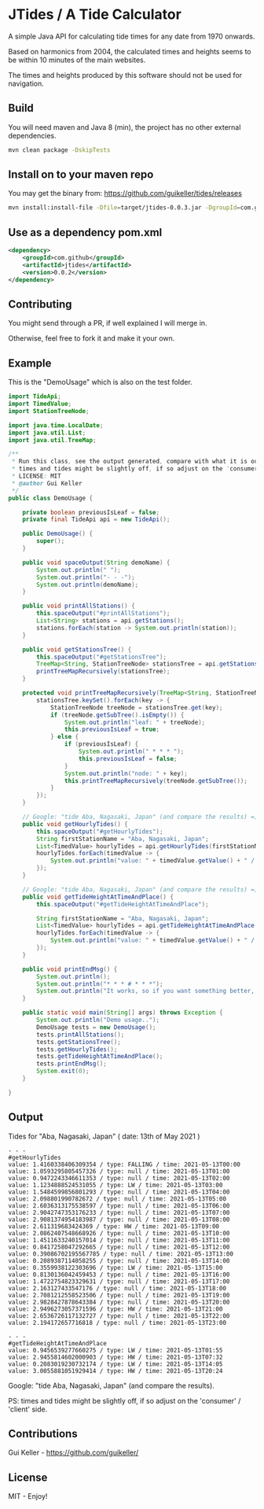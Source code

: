# JTides / A Tide Calculator

A simple Java API for calculating tide times for any date from 1970 onwards. 

Based on harmonics from 2004, the calculated times and heights seems to be within 10 minutes of the main websites.

The times and heights produced by this software should not be used for navigation.

## Build

You will need maven and Java 8 (min), the project has no other external dependencies.
```bash
mvn clean package -DskipTests
```

## Install on to your maven repo

You may get the binary from: https://github.com/guikeller/tides/releases
```bash
mvn install:install-file -Dfile=target/jtides-0.0.3.jar -DgroupId=com.github -DartifactId=jtides -Dversion=0.0.3 -Dpackaging=jar
```

## Use as a dependency pom.xml
```xml
<dependency>
    <groupId>com.github</groupId>
    <artifactId>jtides</artifactId>
    <version>0.0.2</version>
</dependency>    
```

## Contributing

You might send through a PR, if well explained I will merge in.

Otherwise, feel free to fork it and make it your own.

## Example

This is the "DemoUsage" which is also on the test folder.

```java
import TideApi;
import TimedValue;
import StationTreeNode;

import java.time.LocalDate;
import java.util.List;
import java.util.TreeMap;

/**
 * Run this class, see the output generated, compare with what it is out there (google)
 * times and tides might be slightly off, if so adjust on the 'consumer' / 'client'
 * LICENSE: MIT
 * @author Gui Keller
 */
public class DemoUsage {

    private boolean previousIsLeaf = false;
    private final TideApi api = new TideApi();

    public DemoUsage() {
        super();
    }

    public void spaceOutput(String demoName) {
        System.out.println(" ");
        System.out.println("- - -");
        System.out.println(demoName);
    }

    public void printAllStations() {
        this.spaceOutput("#printAllStations");
        List<String> stations = api.getStations();
        stations.forEach(station -> System.out.println(station));
    }

    public void getStationsTree() {
        this.spaceOutput("#getStationsTree");
        TreeMap<String, StationTreeNode> stationsTree = api.getStationsTree();
        printTreeMapRecursively(stationsTree);
    }

    protected void printTreeMapRecursively(TreeMap<String, StationTreeNode> stationsTree) {
        stationsTree.keySet().forEach(key -> {
            StationTreeNode treeNode = stationsTree.get(key);
            if (treeNode.getSubTree().isEmpty()) {
                System.out.println("leaf: " + treeNode);
                this.previousIsLeaf = true;
            } else {
                if (previousIsLeaf) {
                    System.out.println(" * * * ");
                    this.previousIsLeaf = false;
                }
                System.out.println("node: " + key);
                this.printTreeMapRecursively(treeNode.getSubTree());
            }
        });
    }

    // Google: "tide Aba, Nagasaki, Japan" (and compare the results) =]
    public void getHourlyTides() {
        this.spaceOutput("#getHourlyTides");
        String firstStationName = "Aba, Nagasaki, Japan";
        List<TimedValue> hourlyTides = api.getHourlyTides(firstStationName, LocalDate.now());
        hourlyTides.forEach(timedValue -> {
            System.out.println("value: " + timedValue.getValue() + " / type: " + timedValue.getType() + " / time: " + timedValue.getCalendar());
        });
    }

    // Google: "tide Aba, Nagasaki, Japan" (and compare the results) =]
    public void getTideHeightAtTimeAndPlace() {
        this.spaceOutput("#getTideHeightAtTimeAndPlace");

        String firstStationName = "Aba, Nagasaki, Japan";
        List<TimedValue> hourlyTides = api.getTideHeightAtTimeAndPlace(firstStationName, LocalDate.now());
        hourlyTides.forEach(timedValue -> {
            System.out.println("value: " + timedValue.getValue() + " / type: " + timedValue.getType() + " / time: " + timedValue.getCalendar());
        });
    }

    public void printEndMsg() {
        System.out.println();
        System.out.println("* * * # * * *");
        System.out.println("It works, so if you want something better, clone this repo and do it yourself.");
    }

    public static void main(String[] args) throws Exception {
        System.out.println("Demo usage..");
        DemoUsage tests = new DemoUsage();
        tests.printAllStations();
        tests.getStationsTree();
        tests.getHourlyTides();
        tests.getTideHeightAtTimeAndPlace();
        tests.printEndMsg();
        System.exit(0);
    }

}
```

## Output
Tides for "Aba, Nagasaki, Japan" ( date: 13th of May 2021 )

```log
- - -
#getHourlyTides
value: 1.4160338406309354 / type: FALLING / time: 2021-05-13T00:00
value: 1.0593295805457326 / type: null / time: 2021-05-13T01:00
value: 0.9472243346611353 / type: null / time: 2021-05-13T02:00
value: 1.1234888524531055 / type: LW / time: 2021-05-13T03:00
value: 1.5484599856801293 / type: null / time: 2021-05-13T04:00
value: 2.098801990782672 / type: null / time: 2021-05-13T05:00
value: 2.6036313175538597 / type: null / time: 2021-05-13T06:00
value: 2.9042747353176233 / type: null / time: 2021-05-13T07:00
value: 2.9081374954183987 / type: null / time: 2021-05-13T08:00
value: 2.611319683424369 / type: HW / time: 2021-05-13T09:00
value: 2.0862407548668926 / type: null / time: 2021-05-13T10:00
value: 1.4511633240157014 / type: null / time: 2021-05-13T11:00
value: 0.8417258047292665 / type: null / time: 2021-05-13T12:00
value: 0.39086702195567785 / type: null / time: 2021-05-13T13:00
value: 0.2089387114058255 / type: null / time: 2021-05-13T14:00
value: 0.3559938122303696 / type: LW / time: 2021-05-13T15:00
value: 0.8130136042459453 / type: null / time: 2021-05-13T16:00
value: 1.4722754823329631 / type: null / time: 2021-05-13T17:00
value: 2.163127433547176 / type: null / time: 2021-05-13T18:00
value: 2.7081212558523506 / type: null / time: 2021-05-13T19:00
value: 2.9828427878643384 / type: null / time: 2021-05-13T20:00
value: 2.9496273057371596 / type: HW / time: 2021-05-13T21:00
value: 2.6536726117132727 / type: null / time: 2021-05-13T22:00
value: 2.194172657716818 / type: null / time: 2021-05-13T23:00
 
- - -
#getTideHeightAtTimeAndPlace
value: 0.9456539277660275 / type: LW / time: 2021-05-13T01:55
value: 2.9455814602000903 / type: HW / time: 2021-05-13T07:32
value: 0.2083019230732174 / type: LW / time: 2021-05-13T14:05
value: 3.0055881051929414 / type: HW / time: 2021-05-13T20:24
```

Google: "tide Aba, Nagasaki, Japan" (and compare the results).

PS: times and tides might be slightly off, if so adjust on the 'consumer' / 'client' side.

## Contributions

Gui Keller - https://github.com/guikeller/ 

## License

MIT - Enjoy!

